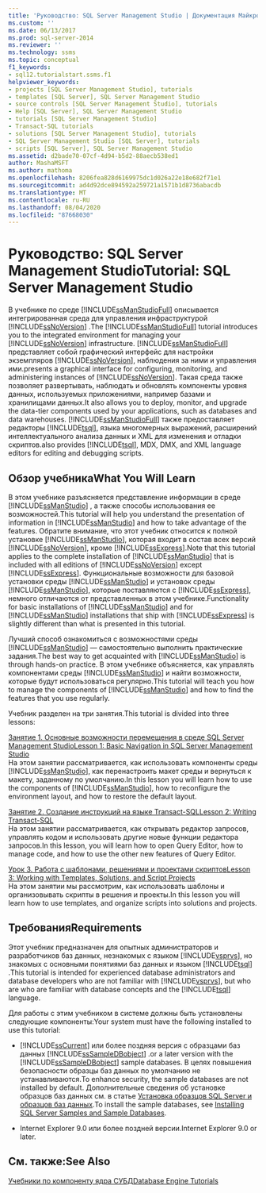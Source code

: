 ```yaml
---
title: 'Руководство: SQL Server Management Studio | Документация Майкрософт'
ms.custom: ''
ms.date: 06/13/2017
ms.prod: sql-server-2014
ms.reviewer: ''
ms.technology: ssms
ms.topic: conceptual
f1_keywords:
- sql12.tutorialstart.ssms.f1
helpviewer_keywords:
- projects [SQL Server Management Studio], tutorials
- templates [SQL Server], SQL Server Management Studio
- source controls [SQL Server Management Studio], tutorials
- Help [SQL Server], SQL Server Management Studio
- tutorials [SQL Server Management Studio]
- Transact-SQL tutorials
- solutions [SQL Server Management Studio], tutorials
- SQL Server Management Studio [SQL Server], tutorials
- scripts [SQL Server], SQL Server Management Studio
ms.assetid: d2bade70-07cf-4d94-b5d2-88aecb538ed1
author: MashaMSFT
ms.author: mathoma
ms.openlocfilehash: 8206fea828d6169975dc1d026a22e18e682f71e1
ms.sourcegitcommit: ad4d92dce894592a259721a1571b1d8736abacdb
ms.translationtype: MT
ms.contentlocale: ru-RU
ms.lasthandoff: 08/04/2020
ms.locfileid: "87668030"
---
```

# <a name="tutorial-sql-server-management-studio"></a><span data-ttu-id="460bf-102">Руководство: SQL Server Management Studio</span><span class="sxs-lookup"><span data-stu-id="460bf-102">Tutorial: SQL Server Management Studio</span></span>
  <span data-ttu-id="460bf-103">В учебнике по среде [!INCLUDE[ssManStudioFull](../../includes/ssmanstudiofull-md.md)] описывается интегрированная среда для управления инфраструктурой [!INCLUDE[ssNoVersion](../../includes/ssnoversion-md.md)] .</span><span class="sxs-lookup"><span data-stu-id="460bf-103">The [!INCLUDE[ssManStudioFull](../../includes/ssmanstudiofull-md.md)] tutorial introduces you to the integrated environment for managing your [!INCLUDE[ssNoVersion](../../includes/ssnoversion-md.md)] infrastructure.</span></span> [!INCLUDE[ssManStudioFull](../../includes/ssmanstudiofull-md.md)] <span data-ttu-id="460bf-104">представляет собой графический интерфейс для настройки экземпляров [!INCLUDE[ssNoVersion](../../includes/ssnoversion-md.md)], наблюдения за ними и управления ими.</span><span class="sxs-lookup"><span data-stu-id="460bf-104">presents a graphical interface for configuring, monitoring, and administering instances of [!INCLUDE[ssNoVersion](../../includes/ssnoversion-md.md)].</span></span> <span data-ttu-id="460bf-105">Такая среда также позволяет развертывать, наблюдать и обновлять компоненты уровня данных, используемых приложениями, например базами и хранилищами данных.</span><span class="sxs-lookup"><span data-stu-id="460bf-105">It also allows you to deploy, monitor, and upgrade the data-tier components used by your applications, such as databases and data warehouses.</span></span> [!INCLUDE[ssManStudioFull](../../includes/ssmanstudiofull-md.md)] <span data-ttu-id="460bf-106">также предоставляет редакторы [!INCLUDE[tsql](../../includes/tsql-md.md)], языка многомерных выражений, расширений интеллектуального анализа данных и XML для изменения и отладки скриптов.</span><span class="sxs-lookup"><span data-stu-id="460bf-106">also provides [!INCLUDE[tsql](../../includes/tsql-md.md)], MDX, DMX, and XML language editors for editing and debugging scripts.</span></span>  
  
## <a name="what-you-will-learn"></a><span data-ttu-id="460bf-107">Обзор учебника</span><span class="sxs-lookup"><span data-stu-id="460bf-107">What You Will Learn</span></span>  
 <span data-ttu-id="460bf-108">В этом учебнике разъясняется представление информации в среде [!INCLUDE[ssManStudio](../../includes/ssmanstudio-md.md)] , а также способы использования ее возможностей.</span><span class="sxs-lookup"><span data-stu-id="460bf-108">This tutorial will help you understand the presentation of information in [!INCLUDE[ssManStudio](../../includes/ssmanstudio-md.md)] and how to take advantage of the features.</span></span> <span data-ttu-id="460bf-109">Обратите внимание, что этот учебник относится к полной установке [!INCLUDE[ssManStudio](../../includes/ssmanstudio-md.md)], которая входит в состав всех версий [!INCLUDE[ssNoVersion](../../includes/ssnoversion-md.md)], кроме [!INCLUDE[ssExpress](../../includes/ssexpress-md.md)].</span><span class="sxs-lookup"><span data-stu-id="460bf-109">Note that this tutorial applies to the complete installation of [!INCLUDE[ssManStudio](../../includes/ssmanstudio-md.md)] that is included with all editions of [!INCLUDE[ssNoVersion](../../includes/ssnoversion-md.md)] except [!INCLUDE[ssExpress](../../includes/ssexpress-md.md)].</span></span> <span data-ttu-id="460bf-110">Функциональные возможности для базовой установки среды [!INCLUDE[ssManStudio](../../includes/ssmanstudio-md.md)] и установок среды [!INCLUDE[ssManStudio](../../includes/ssmanstudio-md.md)], которые поставляются с [!INCLUDE[ssExpress](../../includes/ssexpress-md.md)], немного отличаются от представленных в этом учебнике.</span><span class="sxs-lookup"><span data-stu-id="460bf-110">Functionality for basic installations of [!INCLUDE[ssManStudio](../../includes/ssmanstudio-md.md)] and for [!INCLUDE[ssManStudio](../../includes/ssmanstudio-md.md)] installations that ship with [!INCLUDE[ssExpress](../../includes/ssexpress-md.md)] is slightly different than what is presented in this tutorial.</span></span>  
  
 <span data-ttu-id="460bf-111">Лучший способ ознакомиться с возможностями среды [!INCLUDE[ssManStudio](../../includes/ssmanstudio-md.md)] — самостоятельно выполнить практические задания.</span><span class="sxs-lookup"><span data-stu-id="460bf-111">The best way to get acquainted with [!INCLUDE[ssManStudio](../../includes/ssmanstudio-md.md)] is through hands-on practice.</span></span> <span data-ttu-id="460bf-112">В этом учебнике объясняется, как управлять компонентами среды [!INCLUDE[ssManStudio](../../includes/ssmanstudio-md.md)] и найти возможности, которые будут использоваться регулярно.</span><span class="sxs-lookup"><span data-stu-id="460bf-112">This tutorial will teach you how to manage the components of [!INCLUDE[ssManStudio](../../includes/ssmanstudio-md.md)] and how to find the features that you use regularly.</span></span>  
  
 <span data-ttu-id="460bf-113">Учебник разделен на три занятия.</span><span class="sxs-lookup"><span data-stu-id="460bf-113">This tutorial is divided into three lessons:</span></span>  
  
 [<span data-ttu-id="460bf-114">Занятие 1. Основные возможности перемещения в среде SQL Server Management Studio</span><span class="sxs-lookup"><span data-stu-id="460bf-114">Lesson 1: Basic Navigation in SQL Server Management Studio</span></span>](lesson-1-basic-navigation-in-sql-server-management-studio.md)  
 <span data-ttu-id="460bf-115">На этом занятии рассматривается, как использовать компоненты среды [!INCLUDE[ssManStudio](../../includes/ssmanstudio-md.md)], как перенастроить макет среды и вернуться к макету, заданному по умолчанию.</span><span class="sxs-lookup"><span data-stu-id="460bf-115">In this lesson you will learn how to use the components of [!INCLUDE[ssManStudio](../../includes/ssmanstudio-md.md)], how to reconfigure the environment layout, and how to restore the default layout.</span></span>  
  
 [<span data-ttu-id="460bf-116">Занятие 2. Создание инструкций на языке Transact-SQL</span><span class="sxs-lookup"><span data-stu-id="460bf-116">Lesson 2: Writing Transact-SQL</span></span>](lesson-2-writing-transact-sql.md)  
 <span data-ttu-id="460bf-117">На этом занятии рассматривается, как открывать редактор запросов, управлять кодом и использовать другие новые функции редактора запросов.</span><span class="sxs-lookup"><span data-stu-id="460bf-117">In this lesson, you will learn how to open Query Editor, how to manage code, and how to use the other new features of Query Editor.</span></span>  
  
 [<span data-ttu-id="460bf-118">Урок 3. Работа с шаблонами, решениями и проектами скриптов</span><span class="sxs-lookup"><span data-stu-id="460bf-118">Lesson 3: Working with Templates, Solutions, and Script Projects</span></span>](lesson-3-working-with-templates-solutions-and-script-projects.md)  
 <span data-ttu-id="460bf-119">На этом занятии мы рассмотрим, как использовать шаблоны и организовывать скрипты в решения и проекты.</span><span class="sxs-lookup"><span data-stu-id="460bf-119">In this lesson you will learn how to use templates, and organize scripts into solutions and projects.</span></span>  
  
## <a name="requirements"></a><span data-ttu-id="460bf-120">Требования</span><span class="sxs-lookup"><span data-stu-id="460bf-120">Requirements</span></span>  
 <span data-ttu-id="460bf-121">Этот учебник предназначен для опытных администраторов и разработчиков баз данных, незнакомых с языком [!INCLUDE[vsprvs](../../includes/vsprvs-md.md)], но знакомых с основными понятиями баз данных и языком [!INCLUDE[tsql](../../includes/tsql-md.md)] .</span><span class="sxs-lookup"><span data-stu-id="460bf-121">This tutorial is intended for experienced database administrators and database developers who are not familiar with [!INCLUDE[vsprvs](../../includes/vsprvs-md.md)], but who are who are familiar with database concepts and the [!INCLUDE[tsql](../../includes/tsql-md.md)] language.</span></span>  
  
 <span data-ttu-id="460bf-122">Для работы с этим учебником в системе должны быть установлены следующие компоненты:</span><span class="sxs-lookup"><span data-stu-id="460bf-122">Your system must have the following installed to use this tutorial:</span></span>  
  
-   [!INCLUDE[ssCurrent](../../includes/sscurrent-md.md)] <span data-ttu-id="460bf-123">или более поздняя версия с образцами баз данных [!INCLUDE[ssSampleDBobject](../../includes/sssampledbobject-md.md)] .</span><span class="sxs-lookup"><span data-stu-id="460bf-123">or a later version with the [!INCLUDE[ssSampleDBobject](../../includes/sssampledbobject-md.md)] sample databases.</span></span> <span data-ttu-id="460bf-124">В целях повышения безопасности образцы баз данных по умолчанию не устанавливаются.</span><span class="sxs-lookup"><span data-stu-id="460bf-124">To enhance security, the sample databases are not installed by default.</span></span> <span data-ttu-id="460bf-125">Дополнительные сведения об установке образцов баз данных см. в статье [Установка образцов SQL Server и образцов баз данных](http://sqlserversamples.codeplex.com).</span><span class="sxs-lookup"><span data-stu-id="460bf-125">To install the sample databases, see [Installing SQL Server Samples and Sample Databases](http://sqlserversamples.codeplex.com).</span></span>  
  
-   <span data-ttu-id="460bf-126">Internet Explorer 9.0 или более поздней версии.</span><span class="sxs-lookup"><span data-stu-id="460bf-126">Internet Explorer 9.0 or later.</span></span>  
  
## <a name="see-also"></a><span data-ttu-id="460bf-127">См. также:</span><span class="sxs-lookup"><span data-stu-id="460bf-127">See Also</span></span>  
 [<span data-ttu-id="460bf-128">Учебники по компоненту ядра СУБД</span><span class="sxs-lookup"><span data-stu-id="460bf-128">Database Engine Tutorials</span></span>](../../relational-databases/database-engine-tutorials.md)  
  
  
